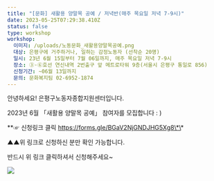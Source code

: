 ```yaml
---
title: "[문화] 새활용 양말목 공예 / 저녁반(매주 목요일 저녁 7-9시)"
date: 2023-05-25T07:29:38.410Z
status: false
type: workshop
workshop:
  이미지: /uploads/노동문화_새활용양말목공예.png
  대상: 은평구에 거주하거나, 일하는 감정노동자 (선착순 20명)
  일시: 23년 6월 15일부터 7월 06일까지, 매주 목요일 저녁 7-9시
  장소: ③·⑥호선 연신내역 2번출구 앞 메트로타워 9층(서울시 은평구 통일로 856)
  신청기간: ~06월 13일까지
  문의: 문화복지팀 02-6952-1874
---
```

안녕하세요! 은평구노동자종합지원센터입니다.

2023년 6월 「새활용 양말목 공예」 참여자를 모집합니다 : )

\*\*☞ 신청링크 클릭 https://forms.gle/BGaV2NjGNDJHG5Xg8\*\* 

▲▲위 링크로 신청하신 분만 확인 가능합니다.

반드시 위 링크 클릭하셔서 신청해주세요~

![](/uploads/노동문화-_새활용양말목공예.png)